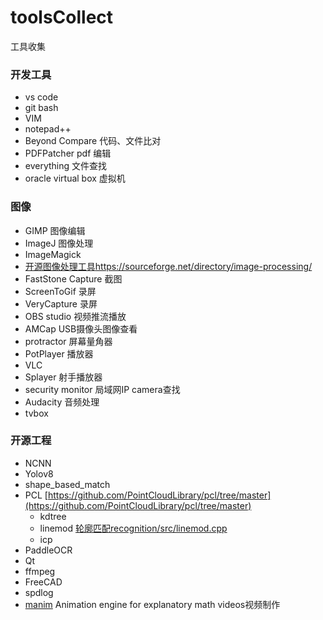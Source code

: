# toolsCollect
工具收集
### 开发工具
- vs code
- git bash
- VIM
- notepad++
- Beyond Compare 代码、文件比对
- PDFPatcher pdf 编辑
- everything 文件查找
- oracle virtual box 虚拟机

### 图像
- GIMP 图像编辑
- ImageJ 图像处理
- ImageMagick
- [开源图像处理工具](https://sourceforge.net/directory/image-processing/)https://sourceforge.net/directory/image-processing/
- FastStone Capture 截图
- ScreenToGif 录屏
- VeryCapture 录屏
- OBS studio 视频推流播放
- AMCap  USB摄像头图像查看
- protractor 屏幕量角器
- PotPlayer 播放器
- VLC
- Splayer 射手播放器
- security monitor 局域网IP camera查找
- Audacity 音频处理
- tvbox

### 开源工程
- NCNN
- Yolov8
- shape_based_match
- PCL [https://github.com/PointCloudLibrary/pcl/tree/master](https://github.com/PointCloudLibrary/pcl/tree/master)
  - kdtree
  - linemod [轮廓匹配recognition/src/linemod.cpp](https://github.com/PointCloudLibrary/pcl/blob/master/recognition/src/linemod.cpp)
  - icp
- PaddleOCR
- Qt
- ffmpeg
- FreeCAD
- spdlog
- [manim](https://github.com/3b1b/manim) Animation engine for explanatory math videos视频制作
